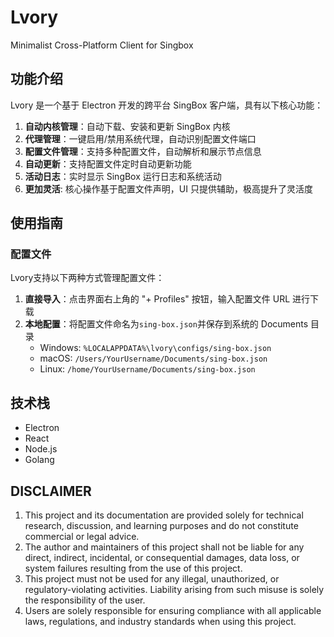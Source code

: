 # Lvory   
Minimalist Cross-Platform Client for Singbox

## 功能介绍

Lvory 是一个基于 Electron 开发的跨平台 SingBox 客户端，具有以下核心功能：

1. **自动内核管理**：自动下载、安装和更新 SingBox 内核
2. **代理管理**：一键启用/禁用系统代理，自动识别配置文件端口
3. **配置文件管理**：支持多种配置文件，自动解析和展示节点信息
4. **自动更新**：支持配置文件定时自动更新功能
5. **活动日志**：实时显示 SingBox 运行日志和系统活动
6. **更加灵活**: 核心操作基于配置文件声明，UI 只提供辅助，极高提升了灵活度

## 使用指南

### 配置文件

Lvory支持以下两种方式管理配置文件：

1. **直接导入**：点击界面右上角的 "+ Profiles" 按钮，输入配置文件 URL 进行下载
2. **本地配置**：将配置文件命名为`sing-box.json`并保存到系统的 Documents 目录
   - Windows: `%LOCALAPPDATA%\lvory\configs/sing-box.json`
   - macOS: `/Users/YourUsername/Documents/sing-box.json`
   - Linux: `/home/YourUsername/Documents/sing-box.json`

## 技术栈

- Electron
- React
- Node.js
- Golang

## DISCLAIMER

1. This project and its documentation are provided solely for technical research, discussion, and learning purposes and do not constitute commercial or legal advice.
2. The author and maintainers of this project shall not be liable for any direct, indirect, incidental, or consequential damages, data loss, or system failures resulting from the use of this project.
3. This project must not be used for any illegal, unauthorized, or regulatory-violating activities. Liability arising from such misuse is solely the responsibility of the user.
4. Users are solely responsible for ensuring compliance with all applicable laws, regulations, and industry standards when using this project.
